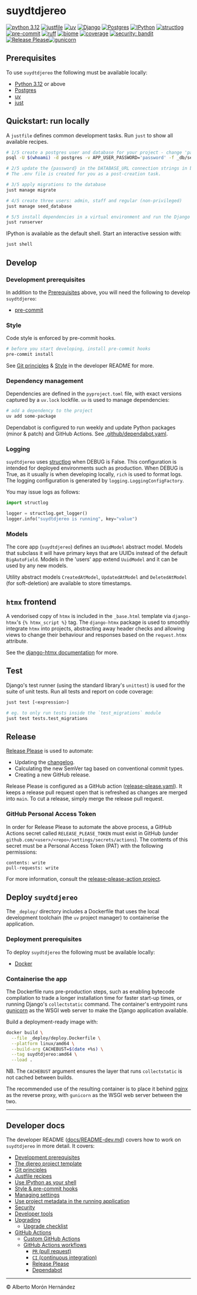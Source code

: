 # suydtdjereo

[![python 3.12](https://img.shields.io/badge/3.12-4584b6?logo=python&logoColor=ffde57)](https://docs.python.org/3.12/whatsnew/3.12.html)
[![justfile](https://img.shields.io/badge/🤖_justfile-EFF1F3)](https://github.com/casey/just)
[![uv](https://img.shields.io/endpoint?url=https://raw.githubusercontent.com/astral-sh/uv/main/assets/badge/v0.json&labelColor=261230&color=de60e9)](https://github.com/astral-sh/uv)
[![Django](https://img.shields.io/badge/Django-092E20?logo=django&logoColor=ffffff)](https://docs.djangoproject.com/en/stable/)
[![Postgres](https://img.shields.io/badge/Postgres-346791?logo=postgresql&logoColor=ffffff)](https://www.postgresql.org/docs/)
[![IPython](https://img.shields.io/badge/IP[y]:-3465a4)](https://ipython.readthedocs.io/en/stable/)
[![structlog](https://img.shields.io/badge/🪵_structlog-b9a198)](https://github.com/hynek/structlog)
[![pre-commit](https://img.shields.io/badge/pre--commit-FAB040?logo=pre-commit&logoColor=1f2d23)](https://github.com/pre-commit/pre-commit)
[![ruff](https://img.shields.io/endpoint?url=https://raw.githubusercontent.com/astral-sh/ruff/main/assets/badge/v2.json&labelColor=261230&color=d8ff64)](https://github.com/astral-sh/ruff)
[![biome](https://img.shields.io/badge/Biome-FFFFFF?logo=biome&logoColor=60A5FA)](https://github.com/biomejs/biome)
[![coverage](https://img.shields.io/badge/😴_coverage-59aabd)](https://coverage.readthedocs.io/)
[![security: bandit](https://img.shields.io/badge/security-bandit-yellow.svg)](https://github.com/PyCQA/bandit)
[![Release Please](https://img.shields.io/badge/📦_Release_Please-6C97BB)](https://github.com/googleapis/release-please)[![gunicorn](https://img.shields.io/badge/gunicorn-f7f8f2?logo=gunicorn&logoColor=499848)](https://docs.gunicorn.org/en/latest/index.html)

## Prerequisites

To use `suydtdjereo` the following must be available locally:

- [Python 3.12](https://docs.python.org/3.12/) or above
- [Postgres](https://www.postgresql.org/download/)
- [uv](https://docs.astral.sh/uv/)
- [just](https://github.com/casey/just)

## Quickstart: run locally

A `justfile` defines common development tasks. Run `just` to show all available recipes.

```sh
# 1/5 create a postgres user and database for your project - change 'password' below
psql -U $(whoami) -d postgres -v APP_USER_PASSWORD='password' -f _db/set_up.sql

# 2/5 update the {password} in the DATABASE_URL connection strings in both .env & .env.test
# The .env file is created for you as a post-creation task.

# 3/5 apply migrations to the database
just manage migrate

# 4/5 create three users: admin, staff and regular (non-privileged)
just manage seed_database

# 5/5 install dependencies in a virtual environment and run the Django development server
just runserver
```

IPython is available as the default shell. Start an interactive session with:

```sh
just shell
```

## Develop

### Development prerequisites

In addition to the [Prerequisites](#prerequisites) above, you will need the following to
develop `suydtdjereo`:

- [pre-commit](https://pre-commit.com/)

### Style

Code style is enforced by pre-commit hooks.

```sh
# before you start developing, install pre-commit hooks
pre-commit install
```

See [Git principles](docs/README-dev.md#git-principles) & [Style](docs/README-dev.md#style)
in the developer README for more.

### Dependency management

Dependencies are defined in the `pyproject.toml` file, with exact versions captured by a
`uv.lock` lockfile. `uv` is used to manage dependencies:

```sh
# add a dependency to the project
uv add some-package
```

Dependabot is configured to run weekly and update Python packages (minor & patch) and
GitHub Actions. See [.github/dependabot.yaml](.github/dependabot.yaml).

### Logging

`suydtdjereo` uses [structlog](https://www.structlog.org/en/stable/) when DEBUG is
False. This configuration is intended for deployed environments such as production. When
DEBUG is True, as it usually is when developing locally, `rich` is used to format logs.
The logging configuration is generated by `logging.LoggingConfigFactory`.

You may issue logs as follows:

```python
import structlog

logger = structlog.get_logger()
logger.info("suydtdjereo is running", key="value")
```

### Models

The core app (`suydtdjereo`) defines an `UuidModel` abstract model. Models that
subclass it will have primary keys that are UUIDs instead of the default `BigAutoField`.
Models in the 'users' app extend `UuidModel` and it can be used by any new models.

Utility abstract models `CreatedAtModel`, `UpdatedAtModel` and `DeletedAtModel` (for
soft-deletion) are available to store timestamps.

## `htmx` frontend

A vendorised copy of `htmx` is included in the `_base.html` template via `django-htmx`'s
`{% htmx_script %}` tag.
The `django-htmx` package is used to smoothly integrate `htmx` into projects, abstracting
away header checks and allowing views to change their behaviour and responses based on the
`request.htmx` attribute.

See the [django-htmx documentation](https://django-htmx.readthedocs.io/en/latest/index.html)
for more.

## Test

Django's test runner (using the standard library's `unittest`) is used for the suite of
unit tests. Run all tests and report on code coverage:

```sh
just test [<expression>]

# eg. to only run tests inside the `test_migrations` module
just test tests.test_migrations
```

## Release

[Release Please](https://github.com/googleapis/release-please) is used to automate:

- Updating the [changelog](CHANGELOG.md).
- Calculating the new SemVer tag based on conventional commit types.
- Creating a new GitHub release.

Release Please is configured as a GitHub action ([release-please.yaml](.github/workflows/release-please.yaml)).
It keeps a release pull request open that is refreshed as changes are merged into `main`.
To cut a release, simply merge the release pull request.

### GitHub Personal Access Token

In order for Release Please to automate the above process, a GitHub Actions secret called
`RELEASE_PLEASE_TOKEN` must exist in GitHub (under `github.com/<user>/<repo>/settings/secrets/actions`).
The contents of this secret must be a Personal Access Token (PAT) with the following permissions:

```text
contents: write
pull-requests: write
```

For more information, consult the [release-please-action project](https://github.com/googleapis/release-please-action).

## Deploy `suydtdjereo`

The `_deploy/` directory includes a Dockerfile that uses the local development toolchain
(the `uv` project manager) to containerise the application.

### Deployment prerequisites

To deploy `suydtdjereo` the following must be available locally:

- [Docker](https://docs.docker.com/)

### Containerise the app

The Dockerfile runs pre-production steps, such as enabling bytecode compilation to trade a
longer installation time for faster start-up times, or running Django's `collectstatic`
command. The container's entrypoint runs [gunicorn](https://docs.gunicorn.org/en/latest/index.html)
as the WSGI web server to make the Django application available.

Build a deployment-ready image with:

```sh
docker build \
  --file _deploy/deploy.Dockerfile \
  --platform linux/amd64 \
  --build-arg CACHEBUST=$(date +%s) \
  --tag suydtdjereo:amd64 \
  --load .
```

NB. The `CACHEBUST` argument ensures the layer that runs `collectstatic` is not cached
between builds.

The recommended use of the resulting container is to place it behind [nginx](https://nginx.org/en/docs/index.html)
as the reverse proxy, with `gunicorn` as the WSGI web server between the two.

---

## Developer docs

The developer README ([docs/README-dev.md](docs/README-dev.md)) covers how to work on
`suydtdjereo` in more detail. It covers:

- [Development prerequisites](docs/README-dev.md#development-prerequisites)
- [The djereo project template](docs/README-dev.md#the-djereo-project-template)
- [Git principles](docs/README-dev.md#git-principles)
- [Justfile recipes](docs/README-dev.md#justfile-recipes)
- [Use IPython as your shell](docs/README-dev.md#use-ipython-as-your-shell)
- [Style & pre-commit hooks](docs/README-dev.md#style--pre-commit-hooks)
- [Managing settings](docs/README-dev.md#managing-settings)
- [Use project metadata in the running application](docs/README-dev.md#use-project-metadata-in-the-running-application)
- [Security](docs/README-dev.md#security)
- [Developer tools](docs/README-dev.md#developer-tools)
- [Upgrading](docs/README-dev.md#upgrading)
  - [Upgrade checklist](docs/README-dev.md#upgrade-checklist)
- [GitHub Actions](docs/README-dev.md#github-actions)
  - [Custom GitHub Actions](docs/README-dev.md#custom-github-actions)
  - [GitHub Actions workflows](docs/README-dev.md#github-actions-workflows)
    - [`PR` (pull request)](docs/README-dev.md#pr-pull-request)
    - [`CI` (continuous integration)](docs/README-dev.md#ci-continuous-integration)
    - [Release Please](docs/README-dev.md#release-please)
    - [Dependabot](docs/README-dev.md#dependabot)

---

&copy; Alberto Morón Hernández
